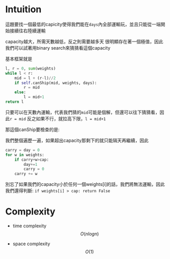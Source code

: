 # Intuition

這題要找一個最低的capicity使得我們能在`days`內全部運輸玩，並且只能從一端開始接續往右陸續運輸

capacity越大，所需天數越低，反之則需要越多天
很明顯存在著一個極值，因此我們可以試著用binary search來猜猜看這個capacity

基本框架就是

```py
l, r = 0, sum(weights)
while l < r:
    mid = l + (r-l)//2
    if self.canShip(mid, weights, days):
        r = mid
    else:
        l = mid+1
return l
```

只要可以在天數內運輸，代表我們猜的`mid`可能是個解，但還可以往下猜猜看，因此`r = mid`
反之如果不行，就拉高下限，`l = mid+1`

那這個canShip要檢查的是:

我們整個遍歷一遍，如果超出capacity那剩下的就只能隔天再繼續，因此
```py
carry = day = 0
for w in weights:
    if carry+w>cap:
        day+=1
        carry = 0
    carry += w
```

別忘了如果我們的capacity小於任何一個weights[i]的話，我們將無法運輸，因此我們還得判斷:
`if weights[i] > cap: return False`

# Complexity

- time complexity
$$O(nlogn)$$

- space complexity
$$O(1)$$
